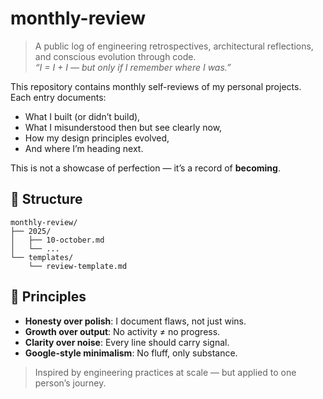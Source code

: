 # monthly-review

> A public log of engineering retrospectives, architectural reflections, and conscious evolution through code.  
> *“I = I + I — but only if I remember where I was.”*

This repository contains monthly self-reviews of my personal projects.  
Each entry documents:
- What I built (or didn’t build),
- What I misunderstood then but see clearly now,
- How my design principles evolved,
- And where I’m heading next.

This is not a showcase of perfection — it’s a record of **becoming**.

## 📅 Structure
```
monthly-review/
├── 2025/
│   ├── 10-october.md
│   └── ...
└── templates/
    └── review-template.md
```

## 🧭 Principles
- **Honesty over polish**: I document flaws, not just wins.  
- **Growth over output**: No activity ≠ no progress.  
- **Clarity over noise**: Every line should carry signal.  
- **Google-style minimalism**: No fluff, only substance.

> Inspired by engineering practices at scale — but applied to one person’s journey.
